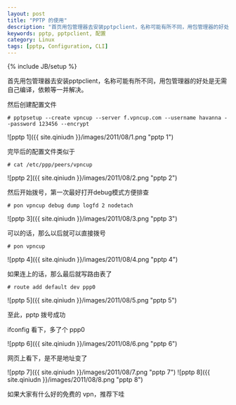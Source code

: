 ```yaml
---
layout: post
title: "PPTP 的使用"
description: "首页用包管理器去安装pptpclient，名称可能有所不同，用包管理器的好处是无需自己编译，依赖等一并解决"
keywords: pptp, pptpclient, 配置
category: Linux
tags: [pptp, Configuration, CLI]
---
```

{% include JB/setup %}

首先用包管理器去安装pptpclient，名称可能有所不同，用包管理器的好处是无需自己编译，依赖等一并解决。

然后创建配置文件

    # pptpsetup --create vpncup --server f.vpncup.com --username havanna --password 123456 --encrypt

![pptp 1]({{ site.qiniudn }}/images/2011/08/1.png "pptp 1")

<!-- more -->
完毕后的配置文件类似于

    # cat /etc/ppp/peers/vpncup

![pptp 2]({{ site.qiniudn }}/images/2011/08/2.png "pptp 2")

然后开始拨号，第一次最好打开debug模式方便排查

    # pon vpncup debug dump logfd 2 nodetach

![pptp 3]({{ site.qiniudn }}/images/2011/08/3.png "pptp 3")

可以的话，那么以后就可以直接拨号

    # pon vpncup

![pptp 4]({{ site.qiniudn }}/images/2011/08/4.png "pptp 4")

如果连上的话，那么最后就写路由表了

    # route add default dev ppp0

![pptp 5]({{ site.qiniudn }}/images/2011/08/5.png "pptp 5")

至此，pptp 拨号成功

ifconfig 看下，多了个 ppp0

![pptp 6]({{ site.qiniudn }}/images/2011/08/6.png "pptp 6")

网页上看下，是不是地址变了

![pptp 7]({{ site.qiniudn }}/images/2011/08/7.png "pptp 7")
![pptp 8]({{ site.qiniudn }}/images/2011/08/8.png "pptp 8")

如果大家有什么好的免费的 vpn，推荐下哇
